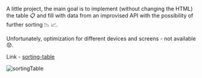 A little project, the main goal is to implement (without changing the HTML) the table 📋 and fill with data from an improvised API with the possibility of further sorting 📉 📈.

Unfortunately, optimization for different devices and screens - not available 😟.

Link - [sorting-table](https://5mountains.github.io/sorting-table/)

![sortingTable](https://user-images.githubusercontent.com/29441499/193931380-a0525bcc-432b-4277-86b5-04402288e836.gif)
